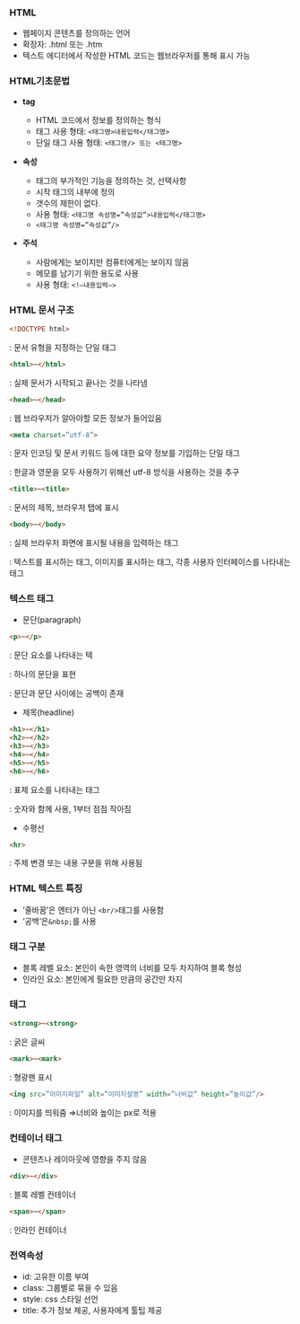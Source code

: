 ### HTML

- 웹페이지 콘텐츠를 정의하는 언어
- 확장자: .html 또는 .htm
- 텍스트 에디터에서 작성한 HTML 코드는 웹브라우저를 통해 표시 가능

### HTML기초문법

- **tag**
    - HTML 코드에서 정보를 정의하는 형식
    - 태그 사용 형태: `<태그명>내용입력</태그명>`
    - 단일 태그 사용 형태: `<태그명/> 또는 <태그명>`

- **속성**
    - 태그의 부가적인 기능을 정의하는 것, 선택사항
    - 시작 태그의 내부에 정의
    - 갯수의 제한이 없다.
    - 사용 형태: `<태그명 속성명=”속성값”>내용입력</태그명>`
    - `<태그명 속성명=”속성값”/>`

- **주석**
    - 사람에게는 보이지만 컴퓨터에게는 보이지 않음
    - 메모를 남기기 위한 용도로 사용
    - 사용 형태: `<!—내용입력—>`

### HTML 문서 구조

```html
<!DOCTYPE html>
```

: 문서 유형을 지정하는 단일 태그

```html
<html>~</html>
```

: 실제 문서가 시작되고 끝나는 것을 나타냄

```html
<head>~</head>
```

: 웹 브라우저가 알아야할 모든 정보가 들어있음

```html
<meta charset=”utf-8”>
```

: 문자 인코딩 및 문서 키워드 등에 대한 요약 정보를 기입하는 단일 태그

: 한글과 영문을 모두 사용하기 위해선 utf-8 방식을 사용하는 것을 추구

```html
<title>~<title>
```

: 문서의 제목, 브라우저 탭에 표시

```html
<body>~</body>
```

: 실제 브라우저 화면에 표시될 내용을 입력하는 태그

: 텍스트를 표시하는 태그, 이미지를 표시하는 태그, 각종 사용자 인터페이스를 나타내는 태그

### 텍스트 태그

- 문단(paragraph)

```html
<p>~</p>
```

: 문단 요소를 나타내는 택

: 하나의 문단을 표현

: 문단과 문단 사이에는 공백이 존재

- 제목(headline)

```html
<h1>~</h1>
<h2>~</h2>
<h3>~</h3>
<h4>~</h4>
<h5>~</h5>
<h6>~</h6>
```

: 표제 요소를 나타내는 태그

: 숫자와 함께 사용, 1부터 점점 작아짐

- 수평선

```html
<hr>
```

: 주제 변경 또는 내용 구분을 위해 사용됨

### HTML 텍스트 특징

- ’줄바꿈’은 엔터가 아닌 `<br/>`태그를 사용함
- ’공백’은`&nbsp;`를 사용

### 태그 구분

- 블록 레벨 요소: 본인이 속한 영역의 너비를 모두 차지하여 블록 형성
- 인라인 요소: 본인에게 필요한 만큼의 공간만 차지

### 태그

```html
<strong>~<strong>
```

: 굵은 글씨

```html
<mark>~<mark>
```

: 형광펜 표시

```html
<ing src=”이미지파일” alt=”이미지설명” width=”너비값” height=”높이값”/>
```

:  이미지를 띄워줌 ⇒너비와 높이는 px로 적용

### 컨테이너 태그

- 콘텐츠나 레이아웃에 영향을 주지 않음

```html
<div>~</div>
```

: 블록 레벨 컨테이너

```html
<span>~</span>
```

: 인라인 컨테이너

### 전역속성

- id: 고유한 이름 부여
- class: 그룹별로 묶을 수 있음
- style: css 스타일 선언
- title: 추가 정보 제공, 사용자에게 툴팁 제공